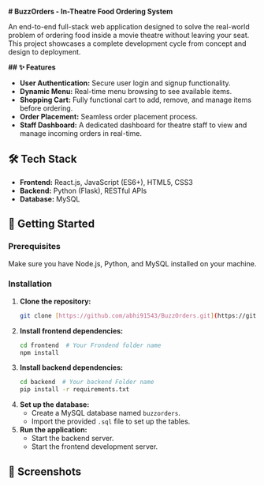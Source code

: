 **# BuzzOrders - In-Theatre Food Ordering System**

An end-to-end full-stack web application designed to solve the real-world problem of ordering food inside a movie theatre without leaving your seat. This project showcases a complete development cycle from concept and design to deployment.

**## ✨ Features**

* **User Authentication:** Secure user login and signup functionality.
* **Dynamic Menu:** Real-time menu browsing to see available items.
* **Shopping Cart:** Fully functional cart to add, remove, and manage items before ordering.
* **Order Placement:** Seamless order placement process.
* **Staff Dashboard:** A dedicated dashboard for theatre staff to view and manage incoming orders in real-time.

## 🛠️ Tech Stack

* **Frontend:** React.js, JavaScript (ES6+), HTML5, CSS3
* **Backend:** Python (Flask), RESTful APIs
* **Database:** MySQL

## 🚀 Getting Started

### Prerequisites

Make sure you have Node.js, Python, and MySQL installed on your machine.

### Installation

1.  **Clone the repository:**
    ```bash
    git clone [https://github.com/abhi91543/BuzzOrders.git](https://github.com/abhi91543/BuzzOrders.git)
    ```
2.  **Install frontend dependencies:**
    ```bash
    cd frontend  # Your Frondend folder name
    npm install
    ```
3.  **Install backend dependencies:**
    ```bash
    cd backend  # Your backend Folder name
    pip install -r requirements.txt
    ```
4.  **Set up the database:**
    * Create a MySQL database named `buzzorders`.
    * Import the provided `.sql` file to set up the tables.
5.  **Run the application:**
    * Start the backend server.
    * Start the frontend development server.

## 📸 Screenshots

